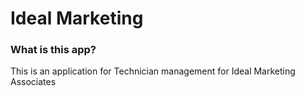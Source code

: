 # Ideal Marketing

### What is this app?

This is an application for Technician management for Ideal Marketing Associates
